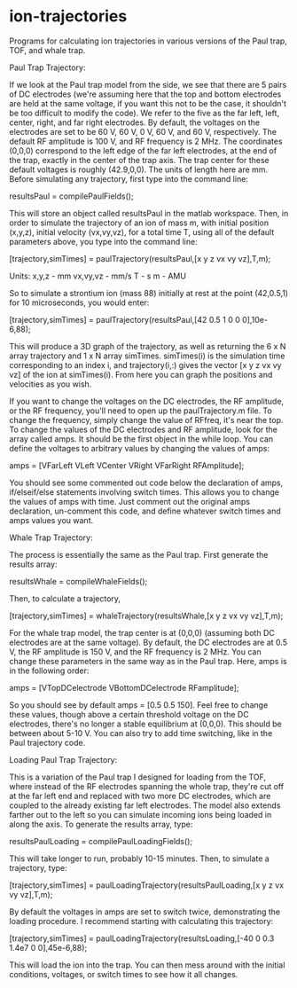 # ion-trajectories
Programs for calculating ion trajectories in various versions of the Paul trap, TOF, and whale trap.

Paul Trap Trajectory:

If we look at the Paul trap model from the side, we see that there are 5 pairs of DC electrodes (we're assuming here that the top and bottom electrodes are held at the same voltage, if you want this not to be the case, it shouldn't be too difficult to modify the code). We refer to the five as the far left, left, center, right, and far right electrodes. By default, the voltages on the electrodes are set to be 60 V, 60 V, 0 V, 60 V, and 60 V, respectively. The default RF amplitude is 100 V, and RF frequency is 2 MHz. The coordinates (0,0,0) correspond to the left edge of the far left electrodes, at the end of the trap, exactly in the center of the trap axis.
The trap center for these default voltages is roughly (42.9,0,0). The units of length here are mm.
Before simulating any trajectory, first type into the command line:

resultsPaul = compilePaulFields();

This will store an object called resultsPaul in the matlab workspace.
Then, in order to simulate the trajectory of an ion of mass m, with initial position (x,y,z), initial velocity (vx,vy,vz), for a total time T, using all of the default parameters above, you type into the command line:

[trajectory,simTimes] = paulTrajectory(resultsPaul,[x y z vx vy vz],T,m);

Units:
  x,y,z - mm
  vx,vy,vz - mm/s
  T - s
  m - AMU

So to simulate a strontium ion (mass 88) initially at rest at the point (42,0.5,1) for 10 microseconds, you would enter:

[trajectory,simTimes] = paulTrajectory(resultsPaul,[42 0.5 1 0 0 0],10e-6,88);

This will produce a 3D graph of the trajectory, as well as returning the 6 x N array trajectory and 1 x N array simTimes. simTimes(i) is the simulation time corresponding to an index i, and trajectory(i,:) gives the vector [x y z vx vy vz] of the ion at simTimes(i). From here you can graph the positions and velocities as you wish.

If you want to change the voltages on the DC electrodes, the RF amplitude, or the RF frequency, you'll need to open up the paulTrajectory.m file. To change the frequency, simply change the value of RFfreq, it's near the top. To change the values of the DC electrodes and RF amplitude, look for the array called amps. It should be the first object in the while loop. You can define the voltages to arbitrary values by changing the values of amps:

amps = [VFarLeft VLeft VCenter VRight VFarRight RFAmplitude];

You should see some commented out code below the declaration of amps, if/elseif/else statements involving switch times. This allows you to change the values of amps with time. Just comment out the original amps declaration, un-comment this code, and define whatever switch times and amps values you want.


Whale Trap Trajectory:

The process is essentially the same as the Paul trap. First generate the results array:

resultsWhale = compileWhaleFields();

Then, to calculate a trajectory, 

[trajectory,simTimes] = whaleTrajectory(resultsWhale,[x y z vx vy vz],T,m);

For the whale trap model, the trap center is at (0,0,0) (assuming both DC electrodes are at the same voltage). By default, the DC electrodes are at 0.5 V, the RF amplitude is 150 V, and the RF frequency is 2 MHz. You can change these parameters in the same way as in the Paul trap. Here, amps is in the following order:

amps = [VTopDCelectrode VBottomDCelectrode RFamplitude];

So you should see by default amps = [0.5 0.5 150]. Feel free to change these values, though above a certain threshold voltage on the DC electrodes, there's no longer a stable equilibrium at (0,0,0). This should be between about 5-10 V. You can also try to add time switching, like in the Paul trajectory code.


Loading Paul Trap Trajectory:

This is a variation of the Paul trap I designed for loading from the TOF, where instead of the RF electrodes spanning the whole trap, they're cut off at the far left end and replaced with two more DC electrodes, which are coupled to the already existing far left electrodes. The model also extends farther out to the left so you can simulate incoming ions being loaded in along the axis. To generate the results array, type:

resultsPaulLoading = compilePaulLoadingFields();

This will take longer to run, probably 10-15 minutes. Then, to simulate a trajectory, type:

[trajectory,simTimes] = paulLoadingTrajectory(resultsPaulLoading,[x y z vx vy vz],T,m);

By default the voltages in amps are set to switch twice, demonstrating the loading procedure. I recommend starting with calculating this trajectory:

[trajectory,simTimes] = paulLoadingTrajectory(resultsLoading,[-40 0 0.3 1.4e7 0 0],45e-6,88);

This will load the ion into the trap. You can then mess around with the initial conditions, voltages, or switch times to see how it all changes.
